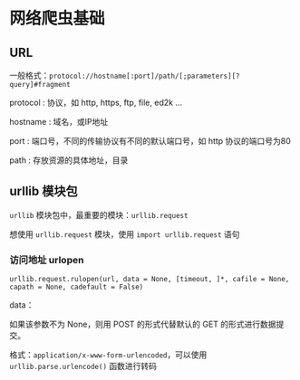 # 网络爬虫基础

## URL

一般格式：`protocol://hostname[:port]/path/[;parameters][?query]#fragment`

protocol
: 协议，如 http, https, ftp, file, ed2k ...

hostname
: 域名，或IP地址

port
: 端口号，不同的传输协议有不同的默认端口号，如 http 协议的端口号为80

path
: 存放资源的具体地址，目录

## urllib 模块包

`urllib` 模块包中，最重要的模块：`urllib.request`

想使用 `urllib.request` 模块，使用 `import urllib.request` 语句

### 访问地址 urlopen

`urllib.request.rulopen(url, data = None, [timeout, ]*, cafile = None, capath = None, cadefault = False)`

data：

如果该参数不为 None，则用 POST 的形式代替默认的 GET 的形式进行数据提交。

格式：`application/x-www-form-urlencoded`，可以使用 `urllib.parse.urlencode()` 函数进行转码
